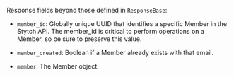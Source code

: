 Response fields beyond those defined in `ResponseBase`:

- `member_id`: Globally unique UUID that identifies a specific Member in the Stytch API. The member_id is critical to perform operations on a Member, so be sure to preserve this value.

- `member_created`: Boolean if a Member already exists with that email.

- `member`: The Member object.

